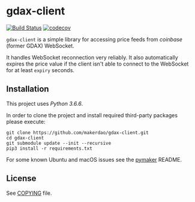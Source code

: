 # gdax-client

[![Build Status](https://travis-ci.org/makerdao/gdax-client.svg?branch=master)](https://travis-ci.org/makerdao/gdax-client)
[![codecov](https://codecov.io/gh/makerdao/gdax-client/branch/master/graph/badge.svg)](https://codecov.io/gh/makerdao/gdax-client)

`gdax-client` is a simple library for accessing price feeds from _coinbase_ (former GDAX) WebSocket.

It handles WebSocket reconnection very reliably. It also automatically expires the price value
if the client isn't able to connect to the WebSocket for at least `expiry` seconds.


## Installation

This project uses *Python 3.6.6*.

In order to clone the project and install required third-party packages please execute:
```
git clone https://github.com/makerdao/gdax-client.git
cd gdax-client
git submodule update --init --recursive
pip3 install -r requirements.txt
```

For some known Ubuntu and macOS issues see the [pymaker](https://github.com/makerdao/pymaker) README.


## License

See [COPYING](https://github.com/makerdao/gdax-client/blob/master/COPYING) file.
